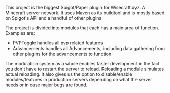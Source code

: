 This project is the biggest Spigot/Paper plugin for Wisecraft.xyz. A Minecraft server network. It uses Maven as its buildtool and is mostly based on Spigot's API and a handful of other plugins

The project is divided into modules that each has a main area of function. Examples are:
* PVPToggle handles all pvp related features
* Advancements handles all Advancements, including data gathering from other plugins for the advancements to function.

The modulation system as a whole enables faster development in the fact you don't have to restart the server to reload. Reloading a module simulates actual reloading. It also gives us the option to disable/enable modules/features in production servers depending on what the server needs or in case major bugs are found. 
